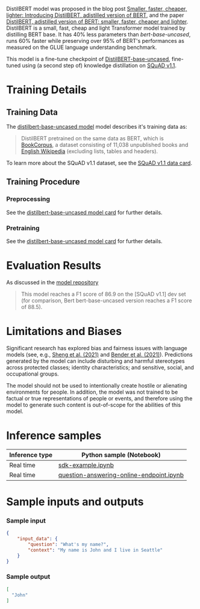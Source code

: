 DistilBERT model was proposed in the blog post [Smaller, faster, cheaper, lighter: Introducing DistilBERT, adistilled version of BERT](https://medium.com/huggingface/distilbert-8cf3380435b5), and the paper [DistilBERT, adistilled version of BERT: smaller, faster, cheaper and lighter](https://arxiv.org/abs/1910.01108). DistilBERT is a small, fast, cheap and light Transformer model trained by distilling BERT base. It has 40% less parameters than *bert-base-uncased*, runs 60% faster while preserving over 95% of BERT's performances as measured on the GLUE language understanding benchmark.

This model is a fine-tune checkpoint of [DistilBERT-base-uncased](https://huggingface.co/distilbert-base-uncased), fine-tuned using (a second step of) knowledge distillation on [SQuAD v1.1](https://huggingface.co/datasets/squad). 

# Training Details

## Training Data

The [distilbert-base-uncased model](https://huggingface.co/distilbert-base-uncased) model describes it's training data as: 

> DistilBERT pretrained on the same data as BERT, which is [BookCorpus](https://yknzhu.wixsite.com/mbweb), a dataset consisting of 11,038 unpublished books and [English Wikipedia](https://en.wikipedia.org/wiki/English_Wikipedia) (excluding lists, tables and headers).

To learn more about the SQuAD v1.1 dataset, see the [SQuAD v1.1 data card](https://huggingface.co/datasets/squad).

## Training Procedure

### Preprocessing

See the [distilbert-base-uncased model card](https://huggingface.co/distilbert-base-uncased) for further details.

### Pretraining

See the [distilbert-base-uncased model card](https://huggingface.co/distilbert-base-uncased) for further details. 

# Evaluation Results

As discussed in the [model repository](https://github.com/huggingface/transformers/blob/main/examples/research_projects/distillation/README.md)

> This model reaches a F1 score of 86.9 on the [SQuAD v1.1] dev set (for comparison, Bert bert-base-uncased version reaches a F1 score of 88.5).

# Limitations and Biases

Significant research has explored bias and fairness issues with language models (see, e.g., [Sheng et al. (2021)](https://aclanthology.org/2021.acl-long.330.pdf) and [Bender et al. (2021)](https://dl.acm.org/doi/pdf/10.1145/3442188.3445922)). Predictions generated by the model can include disturbing and harmful stereotypes across protected classes; identity characteristics; and sensitive, social, and occupational groups.

The model should not be used to intentionally create hostile or alienating environments for people. In addition, the model was not trained to be factual or true representations of people or events, and therefore using the model to generate such content is out-of-scope for the abilities of this model.

# Inference samples

Inference type|Python sample (Notebook)
|--|--|
Real time|[sdk-example.ipynb](https://aka.ms/sdk-notebook-examples)
Real time|[question-answering-online-endpoint.ipynb](https://aka.ms/question-answering-online-endpoint-oss)

# Sample inputs and outputs

### Sample input
```json
{
    "input_data": {
        "question": "What's my name?",
        "context": "My name is John and I live in Seattle"
    }
}
```

### Sample output
```json
[
  "John"
]
```
